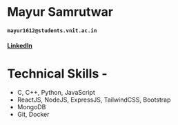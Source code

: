 # Mayur Samrutwar
#### `mayur1612@students.vnit.ac.in`
#### [LinkedIn](https://www.linkedin.com/in/mayur-samrutwar/)
# Technical Skills - 
 - C, C++, Python, JavaScript
 - ReactJS, NodeJS, ExpressJS, TailwindCSS, Bootstrap
 - MongoDB
 - Git, Docker

<!---
mayur-samrutwar/mayur-samrutwar is a ✨ special ✨ repository because its `README.md` (this file) appears on your GitHub profile.
You can click the Preview link to take a look at your changes.
--->
